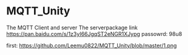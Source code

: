 # MQTT_Unity
The MQTT Client and server
The serverpackage link https://pan.baidu.com/s/1z3yI66JgqST2eNGR1XJypg   passowrd: 98u8 

first:
https://github.com/Leemu0822/MQTT_Unity/blob/master/1.png

